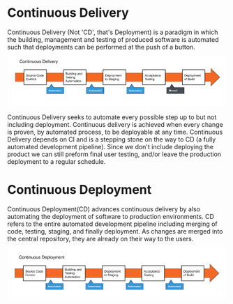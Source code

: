 # Continuous Delivery
Continuous Delivery (Not 'CD', that's Deployment) is a paradigm in which the building, management and testing of produced software is automated such that deployments can be performed at the push of a button.  
  
![Continuous Delivery](https://github.com/LiquidPlummer/DevOpsDayLessonPlan/blob/main/continuous-delivery.png?raw=true)  
  
Continuous Delivery seeks to automate every possible step up to but not including deployment. Continuous delivery is achieved when every change is proven, by automated process, to be deployable at any time. Continuous Delivery depends on CI and is a stepping stone on the way to CD (a fully automated development pipeline). Since we don't include deploying the product we can still preform final user testing, and/or leave the production deployment to a regular schedule.  
  
# Continuous Deployment
Continuous Deployment(CD) advances continuous delivery by also automating the deployment of software to production environments. CD refers to the entire automated development pipeline including merging of code, testing, staging, and finally deployment. As changes are merged into the central repository, they are already on their way to the users.  
  
![Continuous Deployment](https://github.com/LiquidPlummer/DevOpsDayLessonPlan/blob/main/continuous-deployment.png?raw=true)  
  
